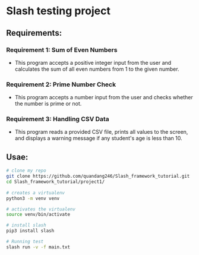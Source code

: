 # Slash testing project

## Requirements:
### Requirement 1: Sum of Even Numbers
- This program accepts a positive integer input from the user and calculates the sum of all even numbers from 1 to the given number.

### Requirement 2: Prime Number Check
- This program accepts a number input from the user and checks whether the number is prime or not.

### Requirement 3: Handling CSV Data
- This program reads a provided CSV file, prints all values to the screen, and displays a warning message if any student's age is less than 10.

## Usae:
```bash
# clone my repo 
git clone https://github.com/quandang246/Slash_framework_tutorial.git
cd Slash_framework_tutorial/project1/
 
# creates a virtualenv
python3 -m venv venv

# activates the virtualenv
source venv/bin/activate

# install slash
pip3 install slash

# Running test
slash run -v -f main.txt

```
